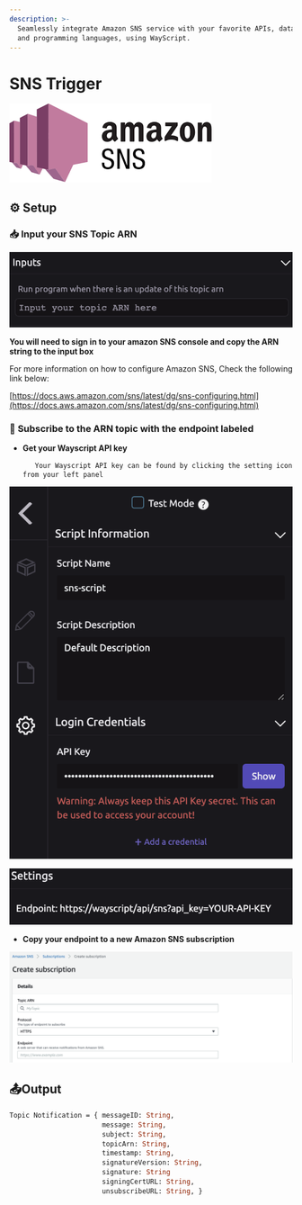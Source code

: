 ```yaml
---
description: >-
  Seamlessly integrate Amazon SNS service with your favorite APIs, databases,
  and programming languages, using WayScript.
---
```


# SNS Trigger

![ Provides a low-cost infrastructure for the mass delivery of messages](../../.gitbook/assets/download%20%281%29.png)

## ⚙ **Setup**

### 📥 Input your SNS Topic ARN

![](../../.gitbook/assets/screen-shot-2021-03-09-at-5.07.26-pm.png)

**You will need to sign in to your amazon SNS console and copy the ARN string to the input box**

For more information on how to configure Amazon SNS, Check the following link below:

[https://docs.aws.amazon.com/sns/latest/dg/sns-configuring.html](https://docs.aws.amazon.com/sns/latest/dg/sns-configuring.html)

### 📌 **Subscribe to the ARN topic with the endpoint labeled**

* **Get your Wayscript API key**

         Your Wayscript API key can be found by clicking the setting icon from your left panel

![](../../.gitbook/assets/screen-shot-2021-03-09-at-5.12.25-pm.png)

![Replace YOUR-API-KEY with the api copied from above](../../.gitbook/assets/screen-shot-2021-03-09-at-5.07.13-pm.png)

* **Copy your endpoint to a new Amazon SNS subscription**

![](../../.gitbook/assets/screen-shot-2021-03-09-at-7.25.28-pm.png)

## 📤**Output**

```graphql
Topic Notification = { messageID: String,
                       message: String,
                       subject: String,
                       topicArn: String,
                       timestamp: String,
                       signatureVersion: String,
                       signature: String
                       signingCertURL: String,
                       unsubscribeURL: String, }
```

